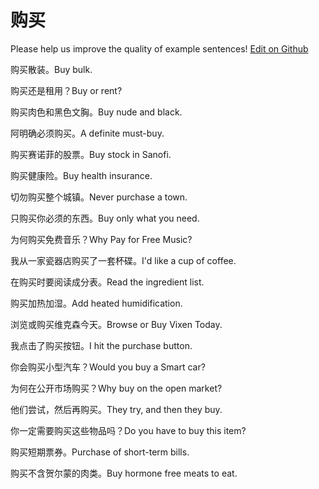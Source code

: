 # 购买

Please help us improve the quality of example sentences! [Edit on Github](https://github.com/jiyushe/jiyu-example-sentence-source/blob/main/chinese/goumai.md)

<p><span class="chinese">购买散装。</span><span class="english">Buy bulk.</span></p>

<p><span class="chinese">购买还是租用？</span><span class="english">Buy or rent?</span></p>

<p><span class="chinese">购买肉色和黑色文胸。</span><span class="english">Buy nude and black.</span></p>

<p><span class="chinese">阿明确必须购买。</span><span class="english">A definite must-buy.</span></p>

<p><span class="chinese">购买赛诺菲的股票。</span><span class="english">Buy stock in Sanofi.</span></p>

<p><span class="chinese">购买健康险。</span><span class="english">Buy health insurance.</span></p>

<p><span class="chinese">切勿购买整个城镇。</span><span class="english">Never purchase a town.</span></p>

<p><span class="chinese">只购买你必须的东西。</span><span class="english">Buy only what you need.</span></p>

<p><span class="chinese">为何购买免费音乐？</span><span class="english">Why Pay for Free Music?</span></p>

<p><span class="chinese">我从一家瓷器店购买了一套杯碟。</span><span class="english">I'd like a cup of coffee.</span></p>

<p><span class="chinese">在购买时要阅读成分表。</span><span class="english">Read the ingredient list.</span></p>

<p><span class="chinese">购买加热加湿。</span><span class="english">Add heated humidification.</span></p>

<p><span class="chinese">浏览或购买维克森今天。</span><span class="english">Browse or Buy Vixen Today.</span></p>

<p><span class="chinese">我点击了购买按钮。</span><span class="english">I hit the purchase button.</span></p>

<p><span class="chinese">你会购买小型汽车？</span><span class="english">Would you buy a Smart car?</span></p>

<p><span class="chinese">为何在公开市场购买？</span><span class="english">Why buy on the open market?</span></p>

<p><span class="chinese">他们尝试，然后再购买。</span><span class="english">They try, and then they buy.</span></p>

<p><span class="chinese">你一定需要购买这些物品吗？</span><span class="english">Do you have to buy this item?</span></p>

<p><span class="chinese">购买短期票券。</span><span class="english">Purchase of short-term bills.</span></p>

<p><span class="chinese">购买不含贺尔蒙的肉类。</span><span class="english">Buy hormone free meats to eat.</span></p>

